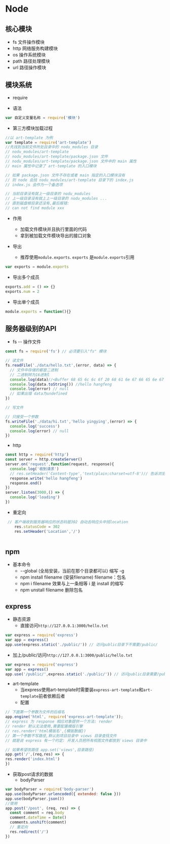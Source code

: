 # Node  

## 核心模块

- fs 文件操作模块
- http 网络服务构建模块
- os 操作系统模块
- path 路径处理模块
- url 路径操作模块

## 模块系统

- require

- 语法

```javascript
var 自定义变量名称 = require('模块')
```

- 第三方模块加载过程

```javascript
//以 art-template 为例
var template = require('art-template')
//先找到当前文件所处目录中的 nodu_modules 目录
// nodu_modules/art-template
// nodu_modules/art-template/package.json 文件
// nodu_modules/art-template/package.json 文件中的 main 属性
// main 属性中记录了 art-template 的入口模块

// 如果 package.json 文件不存在或者 main 指定的入口模块没有
// 则 node 会找 nodu_modules/art-template 目录下的 index.js
// index.js 会作为一个备选项

// 当前目录没有就上一级目录的 nodu_modules
// 上一级目录没有就上上一级目录的 nodu_modules ...
// 直到磁盘根目录还没有,最后报错:
// can not find module xxx
```

- 作用
  - 加载文件模块并且执行里面的代码
  - 拿到被加载文件模块导出的接口对象

- 导出
  - 推荐使用`module.exports`. `exports` 是`module.exports`引用

```javascript
var exports = module.exports
```

- 导出多个成员

```javascript
exports.add = () => {}
exports.num = 2
```

- 导出单个成员

```javascript
module.exports = function(){}
```

## 服务器级别的API

- fs -- 操作文件

```javascript
const fs = require('fs') // 必须要引入"fs" 模块

// 读文件
fs.readFile('./data/hello.txt',(error, data) => {
  // 文件中存储的都是二进制
  // 二进制转为16进制l
  console.log(data)//<Buffer 68 65 6c 6c 6f 20 68 61 6e 67 66 65 6e 67 0a>
  console.log(data.toString()) //hello hangfeng
  console.log(error) // null
  // 如果出错 data为undefined
})

// 写文件

// 只接受一个参数
fs.writeFile('./data/hi.txt','hello yingying',(error) => {
  console.log('success')
  console.log(error) // null
})

```

- http

```javascript
const http = require('http')
const server = http.createServer()
server.on('request',function(request, response){
  console.log('收到请求')
  // res.setHeader('Content-type','text/plain;charset=utf-8')// 告诉浏览器按什么模式来解析
  response.write('hello hangfeng')
  response.end()
})
server.listen(3000,() => {
  console.log('loading')
})
```

- 重定向

```javascript
 // 客户端收到服务器响应的状态码是302 自动去响应头中找location
    res.statusCode = 302
    res.setHeader('Location','/')
```

```javascript

```

## npm

- 基本命令
  - --global (全局安装，当前在那个目录都可以)  缩写 -g
  - npm install  filename (安装filename)  filename：包名  
  - npm i filename  效果与上一条相等  i 是 install 的缩写  
  - npm unstall filename 删除包名

## express

- 静态资源
  - 直接访问`http://127.0.0.1:3000/hello.txt`

```javascript
var express = require('express')
var app = express()
app.use(express.static('./public/')) // 访问public目录下不需要/public/
```

- 加上/public/访问`http://127.0.0.1:3000/public/hello.txt`

```javascript
var express = require('express')
var app = express()
app.use('/public/',express.static('./public/')) // 访问public目录需要/public/
```

- art-template
  - 当express使用art-template时需要装`express-art-template`和`art-template`前者依赖后者
  - 配置

```javascript
// 下面第一个参数为文件的后缀名
app.engine('html', require('express-art-template'));
// express 为 response 相应对象提供一个方法: render
// render 默认无法使用,需要配置模版引擎
// res.render('html模版名',{模版数据})
// 第一个参数不写路径,默认到项目目录中 views 目录查找文件
// 就是说 express 有一个约定: 开发人员把所有视图文件都放到 views 目录中

// 如果希望改路径 app.set('views',目录路径)
app.get('/',(req,res) => {
res.render('index.html')
})
```

- 获取post请求的数据
  - bodyParser

```javascript
var bodyParser = require('body-parser')
app.use(bodyParser.urlencoded({ extended: false }))
app.use(bodyParser.json())
//使用
app.post('/post', (req, res) => {
  const comment = req.body
  comment.dateTime = Date()
  comments.unshift(comment)
  // 重定向
  res.redirect('/')
})
```
